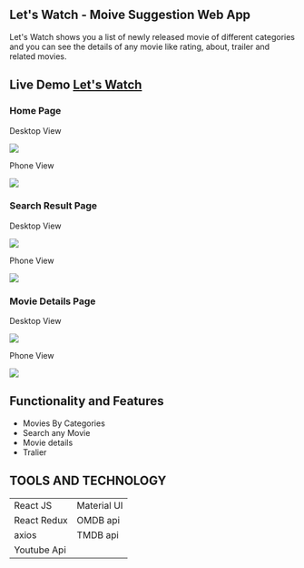 <h2>Let's Watch - Moive Suggestion Web App</h2>
<p>Let's Watch shows you a list of newly released movie of different categories and you can see the details of any movie like rating, about, trailer and related movies.</p>

<h2>Live Demo <a href="https://letswatchbyashish.netlify.app/" target="_blank" >Let's Watch</a></h2>
<h3>Home Page</h3>
<p>Desktop View</p>
<img src="https://res.cloudinary.com/dqgbjb6pf/image/upload/v1639021449/let%27s%20Watch/Screenshot_824_z0uwyh.png" style="display:'inline'" />
<p>Phone View</p>
<img src="https://res.cloudinary.com/dqgbjb6pf/image/upload/v1639021449/let%27s%20Watch/Screenshot_823_ooitif.png" style="display:'inline'"/>

<h3>Search Result Page</h3>
<p>Desktop View</p>
<img src="https://res.cloudinary.com/dqgbjb6pf/image/upload/v1639021449/let%27s%20Watch/Screenshot_825_ukeddh.png" style="display:'inline'" />
<p>Phone View</p>
<img src="https://res.cloudinary.com/dqgbjb6pf/image/upload/v1639021448/let%27s%20Watch/Screenshot_826_tll8ge.png" style="display:'inline'"/>

<h3>Movie Details Page</h3>
<p>Desktop View</p>
<img src="https://res.cloudinary.com/dqgbjb6pf/image/upload/v1639021450/let%27s%20Watch/Screenshot_828_bebuem.png" style="display:'inline'" />
<p>Phone View</p>
<img src="https://res.cloudinary.com/dqgbjb6pf/image/upload/v1639021448/let%27s%20Watch/Screenshot_827_vds83a.png" style="display:'inline'"/>

<h2>Functionality and Features</h2>
<ul>
  <li>Movies By Categories</li>
  <li>Search any Movie</li>
  <li>Movie details</li>
  <li>Tralier</li>
</ul>

<h2>TOOLS AND TECHNOLOGY</h2>
<table>
   <tr>
     <td>React JS</td>
     <td>Material UI</td>
  </tr> 
   <tr>
     <td>React Redux</td>
     <td>OMDB api</td>
  </tr> 
   <tr>
     <td>axios</td>
     <td>TMDB api</td>
  </tr> 
   <tr>
     <td>Youtube Api</td>
  </tr> 
 
</table>
